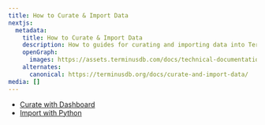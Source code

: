 ```yaml
---
title: How to Curate & Import Data
nextjs:
  metadata:
    title: How to Curate & Import Data
    description: How to guides for curating and importing data into TerminusDB and TerminusDB
    openGraph:
      images: https://assets.terminusdb.com/docs/technical-documentation-terminuscms-og.png
    alternates:
      canonical: https://terminusdb.org/docs/curate-and-import-data/
media: []
---
```


* [Curate with Dashboard](/docs/use-the-admin-ui-curate-and-import-data/)
* [Import with Python](/docs/import-data-with-python-client/)
